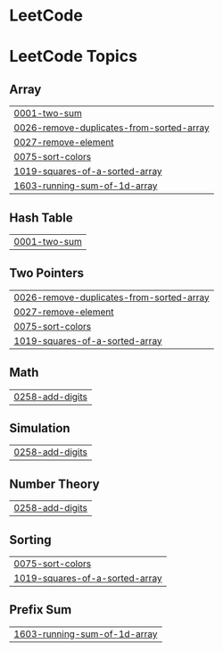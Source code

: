 # LeetCode
<!---LeetCode Topics Start-->
# LeetCode Topics
## Array
|  |
| ------- |
| [0001-two-sum](https://github.com/medi17/LeetCode/tree/master/0001-two-sum) |
| [0026-remove-duplicates-from-sorted-array](https://github.com/medi17/LeetCode/tree/master/0026-remove-duplicates-from-sorted-array) |
| [0027-remove-element](https://github.com/medi17/LeetCode/tree/master/0027-remove-element) |
| [0075-sort-colors](https://github.com/medi17/LeetCode/tree/master/0075-sort-colors) |
| [1019-squares-of-a-sorted-array](https://github.com/medi17/LeetCode/tree/master/1019-squares-of-a-sorted-array) |
| [1603-running-sum-of-1d-array](https://github.com/medi17/LeetCode/tree/master/1603-running-sum-of-1d-array) |
## Hash Table
|  |
| ------- |
| [0001-two-sum](https://github.com/medi17/LeetCode/tree/master/0001-two-sum) |
## Two Pointers
|  |
| ------- |
| [0026-remove-duplicates-from-sorted-array](https://github.com/medi17/LeetCode/tree/master/0026-remove-duplicates-from-sorted-array) |
| [0027-remove-element](https://github.com/medi17/LeetCode/tree/master/0027-remove-element) |
| [0075-sort-colors](https://github.com/medi17/LeetCode/tree/master/0075-sort-colors) |
| [1019-squares-of-a-sorted-array](https://github.com/medi17/LeetCode/tree/master/1019-squares-of-a-sorted-array) |
## Math
|  |
| ------- |
| [0258-add-digits](https://github.com/medi17/LeetCode/tree/master/0258-add-digits) |
## Simulation
|  |
| ------- |
| [0258-add-digits](https://github.com/medi17/LeetCode/tree/master/0258-add-digits) |
## Number Theory
|  |
| ------- |
| [0258-add-digits](https://github.com/medi17/LeetCode/tree/master/0258-add-digits) |
## Sorting
|  |
| ------- |
| [0075-sort-colors](https://github.com/medi17/LeetCode/tree/master/0075-sort-colors) |
| [1019-squares-of-a-sorted-array](https://github.com/medi17/LeetCode/tree/master/1019-squares-of-a-sorted-array) |
## Prefix Sum
|  |
| ------- |
| [1603-running-sum-of-1d-array](https://github.com/medi17/LeetCode/tree/master/1603-running-sum-of-1d-array) |
<!---LeetCode Topics End-->